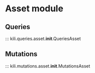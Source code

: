 # Asset module

## Queries

::: kili.queries.asset.__init__.QueriesAsset

## Mutations

::: kili.mutations.asset.__init__.MutationsAsset

